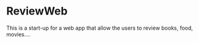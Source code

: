 # ReviewWeb
This is a start-up for a web app that allow the users to review books, food, movies....
